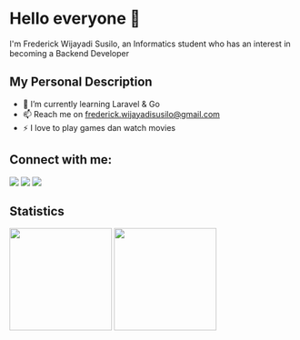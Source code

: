 # Hello everyone 👋

I'm Frederick Wijayadi Susilo, an Informatics student who has an interest in becoming a Backend Developer

## My Personal Description

- 🌱 I’m currently learning Laravel & Go
- 📫 Reach me on [frederick.wijayadisusilo@gmail.com](mailto:frederick.wijayadisusilo@gmail.com)
- ⚡ I love to play games dan watch movies

## Connect with me:

<div style:"display: flex">
  <a href="https://www.linkedin.com/in/frederick-wijayadi-susilo/" target="_blank"><img src="https://img.shields.io/badge/LinkedIn-0077B5?style=for-the-badge&logo=linkedin&logoColor=white" /></a>
  <a href="https://www.instagram.com/fred.erickw/?hl=id" target="_blank"><img src="https://img.shields.io/badge/Instagram-E4405F?style=for-the-badge&logo=instagram&logoColor=white" /></a>
  <a href="https://discord.com/users/287736639097405440" target="_blank"><img src="https://img.shields.io/badge/Discord-5865F2?style=for-the-badge&logo=discord&logoColor=white" /></a>
</div>

## Statistics

<div style:"display: flex">
    <img height="180" src="https://github-readme-stats.vercel.app/api?username=WantToBePro31&theme=aura&show_icons=true" />
    <img height="180" src="https://github-readme-stats.vercel.app/api/top-langs/?username=WantToBePro31&theme=aura&layout=compact" />
</div>

